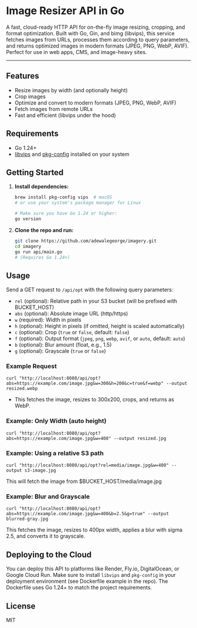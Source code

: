 # Image Resizer API in Go

A fast, cloud-ready HTTP API for on-the-fly image resizing, cropping, and format optimization.
Built with Go, Gin, and bimg (libvips), this service fetches images from URLs, processes them according to query parameters, and returns optimized images in modern formats (JPEG, PNG, WebP, AVIF).
Perfect for use in web apps, CMS, and image-heavy sites.

---

## Features
- Resize images by width (and optionally height)
- Crop images
- Optimize and convert to modern formats (JPEG, PNG, WebP, AVIF)
- Fetch images from remote URLs
- Fast and efficient (libvips under the hood)

## Requirements
- Go 1.24+
- [libvips](https://libvips.github.io/libvips/) and [pkg-config](https://www.freedesktop.org/wiki/Software/pkg-config/) installed on your system

## Getting Started

1. **Install dependencies:**
   ```sh
   brew install pkg-config vips  # macOS
   # or use your system's package manager for Linux

   # Make sure you have Go 1.24 or higher:
   go version
   ```
2. **Clone the repo and run:**
   ```sh
   git clone https://github.com/adewalegeorge/imagery.git
   cd imagery
   go run api/main.go
   # (Requires Go 1.24+)
   ```

## Usage

Send a GET request to `/api/opt` with the following query parameters:

- `rel` (optional): Relative path in your S3 bucket (will be prefixed with BUCKET_HOST)
- `abs` (optional): Absolute image URL (http/https)
- `w` (required): Width in pixels
- `h` (optional): Height in pixels (if omitted, height is scaled automatically)
- `c` (optional): Crop (`true` or `false`, default: `false`)
- `f` (optional): Output format (`jpeg`, `png`, `webp`, `avif`, or `auto`, default: `auto`)
- `b` (optional): Blur amount (float, e.g., 1.5)
- `g` (optional): Grayscale (`true` or `false`)

### Example Request

```
curl "http://localhost:8080/api/opt?abs=https://example.com/image.jpg&w=300&h=200&c=true&f=webp" --output resized.webp
```

- This fetches the image, resizes to 300x200, crops, and returns as WebP.

### Example: Only Width (auto height)
```
curl "http://localhost:8080/api/opt?abs=https://example.com/image.jpg&w=400" --output resized.jpg
```

### Example: Using a relative S3 path

```
curl "http://localhost:8080/api/opt?rel=media/image.jpg&w=400" --output s3-image.jpg
```
This will fetch the image from $BUCKET_HOST/media/image.jpg

### Example: Blur and Grayscale

```
curl "http://localhost:8080/api/opt?abs=https://example.com/image.jpg&w=400&b=2.5&g=true" --output blurred-gray.jpg
```

This fetches the image, resizes to 400px width, applies a blur with sigma 2.5, and converts it to grayscale.

## Deploying to the Cloud

You can deploy this API to platforms like Render, Fly.io, DigitalOcean, or Google Cloud Run. Make sure to install `libvips` and `pkg-config` in your deployment environment (see Dockerfile example in the repo). The Dockerfile uses Go 1.24+ to match the project requirements.

## License

MIT 